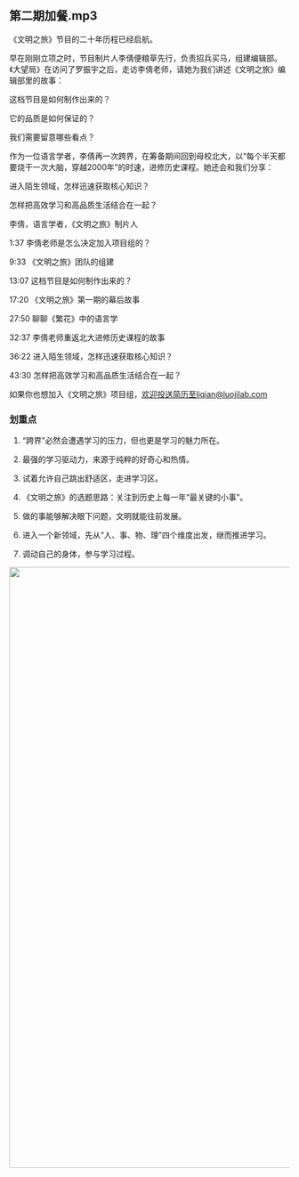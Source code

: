 ## 第二期加餐.mp3



《文明之旅》节目的二十年历程已经启航。

早在刚刚立项之时，节目制片人李倩便粮草先行，负责招兵买马，组建编辑部。《大望局》在访问了罗振宇之后，走访李倩老师，请她为我们讲述《文明之旅》编辑部里的故事：

这档节目是如何制作出来的？

它的品质是如何保证的？

我们需要留意哪些看点？

作为一位语言学者，李倩再一次跨界，在筹备期间回到母校北大，以“每个半天都要烧干一次大脑，穿越2000年”的时速，进修历史课程。她还会和我们分享：

进入陌生领域，怎样迅速获取核心知识？

怎样把高效学习和高品质生活结合在一起？



李倩，语言学者，《文明之旅》制片人



1:37 李倩老师是怎么决定加入项目组的？

9:33 《文明之旅》团队的组建

13:07 这档节目是如何制作出来的？

17:20 《文明之旅》第一期的幕后故事

27:50 聊聊《繁花》中的语言学

32:37 李倩老师重返北大进修历史课程的故事

36:22 进入陌生领域，怎样迅速获取核心知识？

43:30 怎样把高效学习和高品质生活结合在一起？



如果你也想加入《文明之旅》项目组，欢迎投送简历至liqian@luojilab.com









### 划重点

 1. “跨界”必然会遭遇学习的压力，但也更是学习的魅力所在。

 2. 最强的学习驱动力，来源于纯粹的好奇心和热情。

 3. 试着允许自己跳出舒适区，走进学习区。

 4. 《文明之旅》的选题思路：关注到历史上每一年“最关键的小事”。

 5. 做的事能够解决眼下问题，文明就能往前发展。

 6. 进入一个新领域，先从“人、事、物、理”四个维度出发，继而推进学习。

 7. 调动自己的身体，参与学习过程。



<img  src="https://piccdn2.umiwi.com/uploader/image/ddarticle/2024031313/1836430320296019784/031313.png" width="1080"/>

